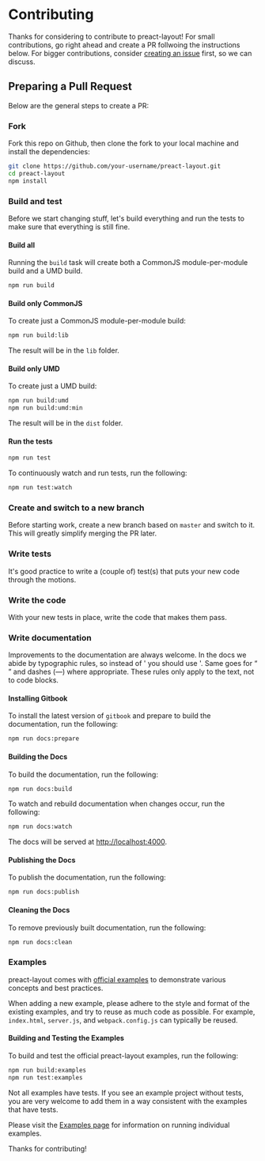 # Contributing

Thanks for considering to contribute to preact-layout! For small contributions,
go right ahead and create a PR follwoing the instructions below. For bigger
contributions, consider [creating an issue](https://github.com/download/preact-layout/issues/new)
first, so we can discuss.

## Preparing a Pull Request
Below are the general steps to create a PR:

### Fork
Fork this repo on Github, then clone the fork to your local machine and install
the dependencies:

```sh
git clone https://github.com/your-username/preact-layout.git
cd preact-layout
npm install
```

### Build and test
Before we start changing stuff, let's build everything and run the tests to make
sure that everything is still fine.

#### Build all
Running the `build` task will create both a CommonJS module-per-module build and a UMD build.
```sh
npm run build
```

#### Build only CommonJS
To create just a CommonJS module-per-module build:
```sh
npm run build:lib
```
The result will be in the `lib` folder.

#### Build only UMD
To create just a UMD build:
```sh
npm run build:umd
npm run build:umd:min
```
The result will be in the `dist` folder.

#### Run the tests
```sh
npm run test
```
To continuously watch and run tests, run the following:
```sh
npm run test:watch
```

### Create and switch to a new branch
Before starting work, create a new branch based on `master` and switch to it.
This will greatly simplify merging the PR later.

### Write tests
It's good practice to write a (couple of) test(s) that puts your new code through the motions.

### Write the code
With your new tests in place, write the code that makes them pass.

### Write documentation

Improvements to the documentation are always welcome. In the docs we abide by typographic rules, so instead of ' you should use '. Same goes for “ ” and dashes (—) where appropriate. These rules only apply to the text, not to code blocks.

#### Installing Gitbook
To install the latest version of `gitbook` and prepare to build the documentation, run the following:
```sh
npm run docs:prepare
```

#### Building the Docs
To build the documentation, run the following:
```sh
npm run docs:build
```
To watch and rebuild documentation when changes occur, run the following:
```sh
npm run docs:watch
```
The docs will be served at [http://localhost:4000](http://localhost:4000).

#### Publishing the Docs
To publish the documentation, run the following:
```sh
npm run docs:publish
```

#### Cleaning the Docs
To remove previously built documentation, run the following:
```sh
npm run docs:clean
```

### Examples
preact-layout comes with [official examples](http://download.github.io/preact-layout/docs/introduction/Examples.html) to demonstrate various concepts and best practices.

When adding a new example, please adhere to the style and format of the existing examples, and try to reuse as much code as possible.  For example, `index.html`, `server.js`, and `webpack.config.js` can typically be reused.

#### Building and Testing the Examples
To build and test the official preact-layout examples, run the following:
```sh
npm run build:examples
npm run test:examples
```

Not all examples have tests. If you see an example project without tests, you are very welcome to add them in a way consistent with the examples that have tests.

Please visit the [Examples page](http://download.github.io/preact-layout/docs/introduction/Examples.html) for information on running individual examples.

Thanks for contributing!

